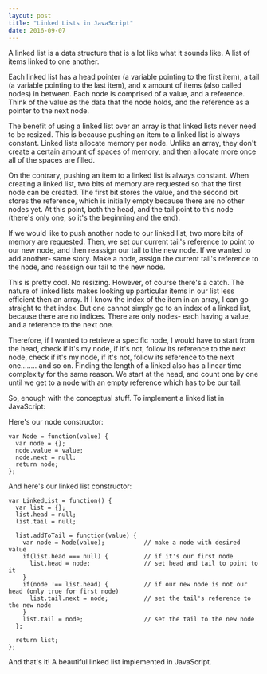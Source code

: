 ```yaml
---
layout: post
title: "Linked Lists in JavaScript"
date: 2016-09-07
---
```


A linked list is a data structure that is a lot like what it sounds like. A list
of items linked to one another.

Each linked list has a head pointer (a variable pointing to the first item),
a tail (a variable pointing to the last item), and x amount of
items (also called nodes) in between. Each node is comprised of a value, and a reference.
Think of the value as the data that the node holds, and the reference as a pointer
to the next node.

The benefit of using a linked list over an array is that linked lists
never need to be resized. This is because pushing an item to a linked list is always constant.
Linked lists allocate memory per node. Unlike an array, they don't create a certain
amount of spaces of memory, and then allocate more once all of the spaces are filled.

On the contrary, pushing an item to a linked list is always constant. When creating
a linked list, two bits of memory are requested so that the first node can be created.
The first bit stores the value, and the second bit stores the reference, which is
initially empty because there are no other nodes yet. At this point, both the head,
and the tail point to this node (there's only one, so it's the beginning and the end).

If we would like to push another node to our linked list, two more bits of memory
are requested. Then, we set our current tail's reference to point to our new node,
and then reassign our tail to the new node. If we wanted to add another- same story.
Make a node, assign the current tail's reference to the node, and reassign our tail
to the new node.

This is pretty cool. No resizing. However, of course there's a catch. The nature of
linked lists makes looking up particular items in our list less efficient then an array.
If I know the index of the item in an array, I can go straight to that index. But
one cannot simply go to an index of a linked list, because there are no indices.
There are only nodes- each having a value, and a reference to the next one.

Therefore, if I wanted to retrieve a specific node, I would have to start from the
head, check if it's my node, if it's not, follow its reference to the next node,
check if it's my node, if it's not, follow its reference to the next one........ and so on.
Finding the length of a linked also has a linear time complexity for the same reason.
We start at the head, and count one by one until we get to a node with an empty reference
which has to be our tail.

So, enough with the conceptual stuff. To implement a linked list in JavaScript:

Here's our node constructor:
```
var Node = function(value) {
  var node = {};
  node.value = value;
  node.next = null;    
  return node;
};
```
And here's our linked list constructor:
```
var LinkedList = function() {
  var list = {};
  list.head = null;
  list.tail = null;

  list.addToTail = function(value) {
    var node = Node(value);           // make a node with desired value
    if(list.head === null) {          // if it's our first node
      list.head = node;               // set head and tail to point to it
    }
    if(node !== list.head) {          // if our new node is not our head (only true for first node)
      list.tail.next = node;          // set the tail's reference to the new node
    }
    list.tail = node;                 // set the tail to the new node
  };

  return list;
};
```
And that's it! A beautiful linked list implemented in JavaScript.
